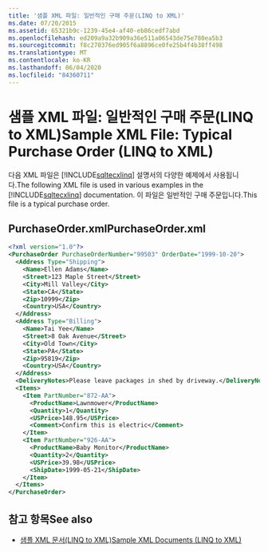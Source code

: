 ```yaml
---
title: '샘플 XML 파일: 일반적인 구매 주문(LINQ to XML)'
ms.date: 07/20/2015
ms.assetid: 65321b9c-1239-45e4-af40-eb86cedf7abd
ms.openlocfilehash: ed209a9a32b909a36e511a06543de75e780ea5b3
ms.sourcegitcommit: f8c270376ed905f6a8896ce0fe25b4f4b38ff498
ms.translationtype: MT
ms.contentlocale: ko-KR
ms.lasthandoff: 06/04/2020
ms.locfileid: "84360711"
---
```

# <a name="sample-xml-file-typical-purchase-order-linq-to-xml"></a><span data-ttu-id="37544-102">샘플 XML 파일: 일반적인 구매 주문(LINQ to XML)</span><span class="sxs-lookup"><span data-stu-id="37544-102">Sample XML File: Typical Purchase Order (LINQ to XML)</span></span>
<span data-ttu-id="37544-103">다음 XML 파일은 [!INCLUDE[sqltecxlinq](~/includes/sqltecxlinq-md.md)] 설명서의 다양한 예제에서 사용됩니다.</span><span class="sxs-lookup"><span data-stu-id="37544-103">The following XML file is used in various examples in the [!INCLUDE[sqltecxlinq](~/includes/sqltecxlinq-md.md)] documentation.</span></span> <span data-ttu-id="37544-104">이 파일은 일반적인 구매 주문입니다.</span><span class="sxs-lookup"><span data-stu-id="37544-104">This file is a typical purchase order.</span></span>  
  
## <a name="purchaseorderxml"></a><span data-ttu-id="37544-105">PurchaseOrder.xml</span><span class="sxs-lookup"><span data-stu-id="37544-105">PurchaseOrder.xml</span></span>  
  
```xml  
<?xml version="1.0"?>  
<PurchaseOrder PurchaseOrderNumber="99503" OrderDate="1999-10-20">  
  <Address Type="Shipping">  
    <Name>Ellen Adams</Name>  
    <Street>123 Maple Street</Street>  
    <City>Mill Valley</City>  
    <State>CA</State>  
    <Zip>10999</Zip>  
    <Country>USA</Country>  
  </Address>  
  <Address Type="Billing">  
    <Name>Tai Yee</Name>  
    <Street>8 Oak Avenue</Street>  
    <City>Old Town</City>  
    <State>PA</State>  
    <Zip>95819</Zip>  
    <Country>USA</Country>  
  </Address>  
  <DeliveryNotes>Please leave packages in shed by driveway.</DeliveryNotes>  
  <Items>  
    <Item PartNumber="872-AA">  
      <ProductName>Lawnmower</ProductName>  
      <Quantity>1</Quantity>  
      <USPrice>148.95</USPrice>  
      <Comment>Confirm this is electric</Comment>  
    </Item>  
    <Item PartNumber="926-AA">  
      <ProductName>Baby Monitor</ProductName>  
      <Quantity>2</Quantity>  
      <USPrice>39.98</USPrice>  
      <ShipDate>1999-05-21</ShipDate>  
    </Item>  
  </Items>  
</PurchaseOrder>  
```  
  
## <a name="see-also"></a><span data-ttu-id="37544-106">참고 항목</span><span class="sxs-lookup"><span data-stu-id="37544-106">See also</span></span>

- [<span data-ttu-id="37544-107">샘플 XML 문서(LINQ to XML)</span><span class="sxs-lookup"><span data-stu-id="37544-107">Sample XML Documents (LINQ to XML)</span></span>](sample-xml-documents-linq-to-xml.md)
